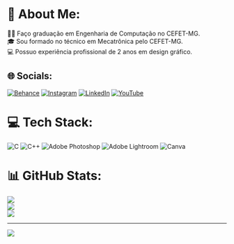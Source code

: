 # 💫 About Me:
👨‍💻 Faço graduação em Engenharia de Computação no CEFET-MG.<br>🎓 Sou formado no técnico em Mecatrônica pelo CEFET-MG.<br>💻 Possuo experiência profissional de 2 anos em design gráfico.


## 🌐 Socials:
[![Behance](https://img.shields.io/badge/Behance-1769ff?logo=behance&logoColor=white)](https://behance.net/https://www.behance.net/geovanesilva9) [![Instagram](https://img.shields.io/badge/Instagram-%23E4405F.svg?logo=Instagram&logoColor=white)](https://instagram.com/https://www.instagram.com/geovanelelis/) [![LinkedIn](https://img.shields.io/badge/LinkedIn-%230077B5.svg?logo=linkedin&logoColor=white)](https://linkedin.com/in/https://www.linkedin.com/in/geovane-da-silva-7331b2264/) [![YouTube](https://img.shields.io/badge/YouTube-%23FF0000.svg?logo=YouTube&logoColor=white)](https://youtube.com/@https://www.youtube.com/@geoxiz/featured) 

# 💻 Tech Stack:
![C](https://img.shields.io/badge/c-%2300599C.svg?style=for-the-badge&logo=c&logoColor=white) ![C++](https://img.shields.io/badge/c++-%2300599C.svg?style=for-the-badge&logo=c%2B%2B&logoColor=white) ![Adobe Photoshop](https://img.shields.io/badge/adobephotoshop-%2331A8FF.svg?style=for-the-badge&logo=adobephotoshop&logoColor=white) ![Adobe Lightroom](https://img.shields.io/badge/Adobe%20Lightroom-31A8FF.svg?style=for-the-badge&logo=Adobe%20Lightroom&logoColor=white) ![Canva](https://img.shields.io/badge/Canva-%2300C4CC.svg?style=for-the-badge&logo=Canva&logoColor=white)
# 📊 GitHub Stats:
![](https://github-readme-stats.vercel.app/api?username=geovanelelis&theme=react&hide_border=false&include_all_commits=false&count_private=false)<br/>
![](https://github-readme-streak-stats.herokuapp.com/?user=geovanelelis&theme=react&hide_border=false)<br/>
![](https://github-readme-stats.vercel.app/api/top-langs/?username=geovanelelis&theme=react&hide_border=false&include_all_commits=false&count_private=false&layout=compact)

---
[![](https://visitcount.itsvg.in/api?id=geovanelelis&icon=2&color=0)](https://visitcount.itsvg.in)

<!-- Proudly created with GPRM ( https://gprm.itsvg.in ) -->